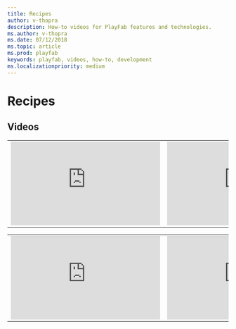 ```yaml
---
title: Recipes
author: v-thopra
description: How-to videos for PlayFab features and technologies.
ms.author: v-thopra
ms.date: 07/12/2018
ms.topic: article
ms.prod: playfab
keywords: playfab, videos, how-to, development
ms.localizationpriority: medium
---
```


# Recipes

## Videos

| | |
| --- | --- |
| <iframe src="https://channel9.msdn.com/Events/Connect/2017/T178/player" width="340" height="190" allowFullScreen="true" frameBorder="0"></iframe> | <iframe src="https://channel9.msdn.com/Events/Connect/2017/T184/player" width="340" height="190" allowFullScreen="true" frameBorder="0"></iframe> |

| | |
| --- | --- |
| <iframe src="https://channel9.msdn.com/Events/Connect/2017/T178/player" width="340" height="190" allowFullScreen="true" frameBorder="0"></iframe> | <iframe src="https://channel9.msdn.com/Events/Connect/2017/T184/player" width="340" height="190" allowFullScreen="true" frameBorder="0"></iframe> |
